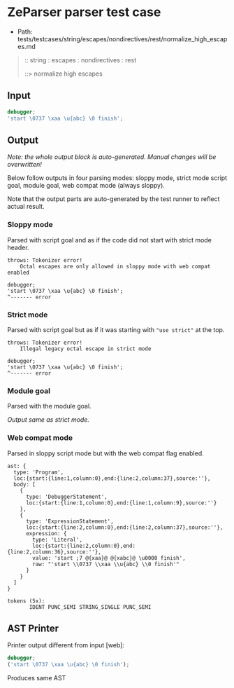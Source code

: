 # ZeParser parser test case

- Path: tests/testcases/string/escapes/nondirectives/rest/normalize_high_escapes.md

> :: string : escapes : nondirectives : rest
>
> ::> normalize high escapes

## Input

`````js
debugger;
'start \0737 \xaa \u{abc} \0 finish';
`````

## Output

_Note: the whole output block is auto-generated. Manual changes will be overwritten!_

Below follow outputs in four parsing modes: sloppy mode, strict mode script goal, module goal, web compat mode (always sloppy).

Note that the output parts are auto-generated by the test runner to reflect actual result.

### Sloppy mode

Parsed with script goal and as if the code did not start with strict mode header.

`````
throws: Tokenizer error!
    Octal escapes are only allowed in sloppy mode with web compat enabled

debugger;
'start \0737 \xaa \u{abc} \0 finish';
^------- error
`````

### Strict mode

Parsed with script goal but as if it was starting with `"use strict"` at the top.

`````
throws: Tokenizer error!
    Illegal legacy octal escape in strict mode

debugger;
'start \0737 \xaa \u{abc} \0 finish';
^------- error
`````


### Module goal

Parsed with the module goal.

_Output same as strict mode._

### Web compat mode

Parsed in sloppy script mode but with the web compat flag enabled.

`````
ast: {
  type: 'Program',
  loc:{start:{line:1,column:0},end:{line:2,column:37},source:''},
  body: [
    {
      type: 'DebuggerStatement',
      loc:{start:{line:1,column:0},end:{line:1,column:9},source:''}
    },
    {
      type: 'ExpressionStatement',
      loc:{start:{line:2,column:0},end:{line:2,column:37},source:''},
      expression: {
        type: 'Literal',
        loc:{start:{line:2,column:0},end:{line:2,column:36},source:''},
        value: 'start ;7 @{xaa}@ @{xabc}@ \u0000 finish',
        raw: "'start \\0737 \\xaa \\u{abc} \\0 finish'"
      }
    }
  ]
}

tokens (5x):
       IDENT PUNC_SEMI STRING_SINGLE PUNC_SEMI
`````


## AST Printer

Printer output different from input [web]:

````js
debugger;
('start \0737 \xaa \u{abc} \0 finish');
````

Produces same AST
